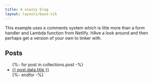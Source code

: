```yaml
---
title: A snazzy blog
layout: layouts/base.njk
---
```


This example uses a comments system which is litte more than a form handler and Lambda function from Netlify. HAve a look around and then perhaps get a version of your own to tinker with.

## Posts

<ul>
{%- for post in collections.post -%}
  <li><a href="{{ post.url }}">{{ post.data.title }}</a></li>
{%- endfor -%}
</ul>




